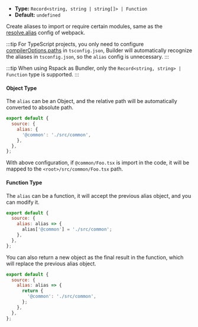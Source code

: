 - **Type:** `Record<string, string | string[]> | Function`
- **Default:** `undefined`

Create aliases to import or require certain modules, same as the [resolve.alias](https://webpack.js.org/configuration/resolve/#resolvealias) config of webpack.

:::tip
For TypeScript projects, you only need to configure [compilerOptions.paths](https://www.typescriptlang.org/tsconfig#paths) in `tsconfig.json`, Builder will automatically recognize the aliases in `tsconfig.json`, so the `alias` config is unnecessary.
:::

:::tip
When using Rspack as Bundler, only the `Record<string, string> | Function` type is supported.
:::

#### Object Type

The `alias` can be an Object, and the relative path will be automatically converted to absolute path.

```js
export default {
  source: {
    alias: {
      '@common': './src/common',
    },
  },
};
```

With above configuration, if `@common/Foo.tsx` is import in the code, it will be mapped to the `<root>/src/common/Foo.tsx` path.

#### Function Type

The `alias` can be a function, it will accept the previous alias object, and you can modify it.

```js
export default {
  source: {
    alias: alias => {
      alias['@common'] = './src/common';
    },
  },
};
```

You can also return a new object as the final result in the function, which will replace the previous alias object.

```js
export default {
  source: {
    alias: alias => {
      return {
        '@common': './src/common',
      };
    },
  },
};
```
